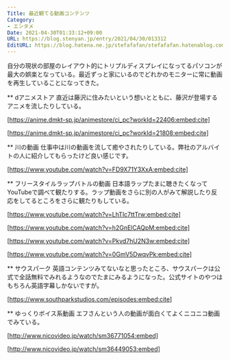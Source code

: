 ```yaml
---
Title: 最近観てる動画コンテンツ
Category:
- エンタメ
Date: 2021-04-30T01:33:12+09:00
URL: https://blog.stenyan.jp/entry/2021/04/30/013312
EditURL: https://blog.hatena.ne.jp/stefafafan/stefafafan.hatenablog.com/atom/entry/26006613722397350
---
```


自分の現状の部屋のレイアウト的にトリプルディスプレイになってるパソコンが最大の娯楽となっている。最近ずっと家にいるのでどれかのモニターに常に動画を再生していることになってきた。

** dアニメストア
直近は藤沢に住みたいという想いとともに、藤沢が登場するアニメを流したりしている。

[https://anime.dmkt-sp.jp/animestore/ci_pc?workId=22406:embed:cite]

[https://anime.dmkt-sp.jp/animestore/ci_pc?workId=21808:embed:cite]

** 川の動画
仕事中は川の動画を流して癒やされたりしている。弊社のアルバイトの人に紹介してもらったけど良い感じです。

[https://www.youtube.com/watch?v=FD9X71Y3XxA:embed:cite]

** フリースタイルラップバトルの動画
日本語ラップたまに聴きたくなってYouTubeで調べて観たりする。ラップ動画をさらに別の人がみて解説したり反応をしてるところをさらに観たりもしている。

[https://www.youtube.com/watch?v=LhTlc7ttTrw:embed:cite]

[https://www.youtube.com/watch?v=h2GnElCAQpM:embed:cite]

[https://www.youtube.com/watch?v=Pkvd7hU2N3w:embed:cite]

[https://www.youtube.com/watch?v=0GmV5DwqvPk:embed:cite]

** サウスパーク
英語コンテンツみてないなと思ったところ、サウスパークは公式で全話無料でみれるようなのでたまにみるようになった。公式サイトのやつはもちろん英語字幕しかないですが。

[https://www.southparkstudios.com/episodes:embed:cite]

** ゆっくりボイス系動画
エフさんという人の動画が面白くてよくニコニコ動画でみている。

[http://www.nicovideo.jp/watch/sm36771054:embed]

[http://www.nicovideo.jp/watch/sm36449053:embed]


